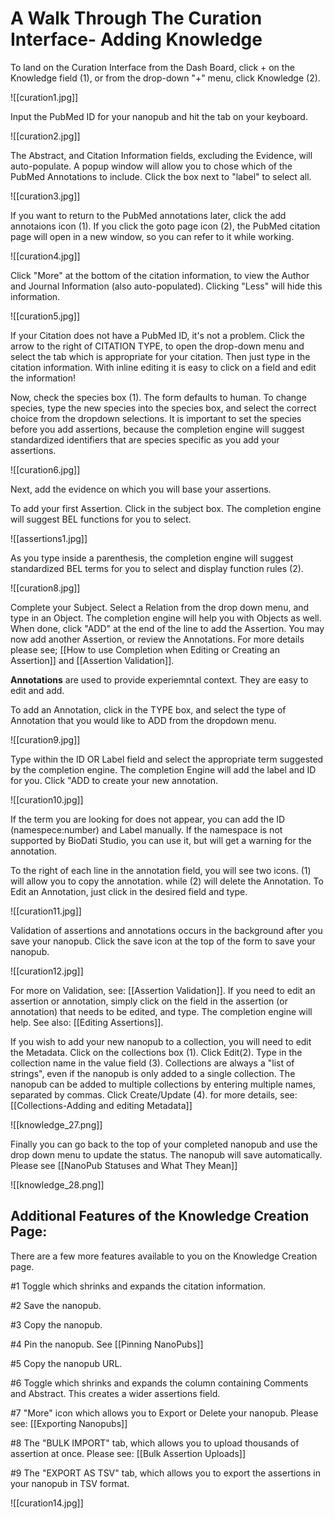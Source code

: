 # A Walk Through The Curation Interface- Adding Knowledge

To land on the Curation Interface from the Dash Board, click + on the Knowledge field (1), or from the drop-down "+" menu, click Knowledge (2).

![[curation1.jpg]]

   Input the PubMed ID for your nanopub and hit the tab on your keyboard.

![[curation2.jpg]]

The Abstract, and Citation Information fields, excluding the Evidence, will auto-populate. A popup window will allow you to chose which of the PubMed Annotations to include. Click the box next to "label" to select all.

![[curation3.jpg]]

   If you want to return to the PubMed annotations later, click the add annotaions icon (1). 
   If you click the goto page icon (2), the PubMed citation page will open in a new window, so you can refer to it while working.

![[curation4.jpg]]

   Click "More" at the bottom of the citation information, to view the Author and Journal Information (also auto-populated). Clicking "Less" will hide this information.

![[curation5.jpg]]

   If your Citation does not have a PubMed ID, it's not a problem. Click the arrow to the right of CITATION TYPE, to open the drop-down menu and select the tab which is appropriate for your citation. Then just type in the citation information. With inline editing it is easy to click on a field and edit the information!
   
Now, check the species box (1). The form defaults to human. To change species, type the new species into the species box, and select the correct choice from the dropdown selections. It is important to set the species before you add assertions, because the completion engine will suggest standardized identifiers that are species specific as you add your assertions. 

![[curation6.jpg]]

Next, add the evidence on which you will base your assertions.
 
 To add your first Assertion. Click in the subject box. The completion engine will suggest BEL functions for you to select.

![[assertions1.jpg]]

   As you type inside a parenthesis, the completion engine will suggest standardized BEL terms for you to select and display function rules (2).

![[curation8.jpg]]

   Complete your Subject. Select a Relation from the drop down menu, and type in an Object. The completion engine will help you with Objects as well. When done, click  "ADD" at the end of the line to add the Assertion. You may now add another Assertion, or review the Annotations.  For more details please see; [[How to use Completion when Editing or Creating an Assertion]] and [[Assertion Validation]].
   
**Annotations** are used to provide experiemntal context. They are easy to edit and add. 

To add an Annotation, click in the TYPE box, and select the type of Annotation that you would like to ADD from the dropdown menu.

![[curation9.jpg]]

Type within the ID OR Label field and select the appropriate term suggested by the completion engine. The completion Engine will add the label and ID for you. Click "ADD to create your new annotation.

![[curation10.jpg]]

If the term you are looking for does not appear, you can add the ID (namespece:number) and Label manually.  If the namespace is not supported by BioDati Studio, you can use it, but will get a warning for the annotation.  

To the right of each line in the annotation field, you will see two icons. (1) will allow you to copy the annotation. while (2) will delete the Annotation. To Edit an Annotation, just click in the desired field and type. 

![[curation11.jpg]]

Validation of assertions and annotations occurs in the background after you save your nanopub. Click the save icon at the top of the form to save your nanopub.

![[curation12.jpg]]

For more on Validation, see: [[Assertion Validation]].  If you need to edit an assertion or annotation, simply click on the field in the assertion (or annotation) that needs to be edited, and type.  The completion engine will help.  See also: [[Editing Assertions]].

If you wish to add your new nanopub to a collection, you will need to edit the Metadata.
Click on the collections box (1). Click Edit(2). Type in the collection name in the value field (3). Collections are always a "list of strings", even if the nanopub is only added to a single collection. The nanopub can be added to multiple collections by entering multiple names, separated by commas. Click Create/Update (4).  for more details, see: [[Collections-Adding and editing Metadata]]

![[knowledge_27.png]]

Finally you can go back to the top of your completed nanopub and use the drop down menu to update the status. The nanopub will save automatically. Please see [[NanoPub Statuses and What They Mean]]

![[knowledge_28.png]]

## Additional Features of the Knowledge Creation Page:

There are a few more features available to you on the Knowledge Creation page.

   #1  Toggle which shrinks and expands the citation information.
   
   #2  Save the nanopub.
   
   #3  Copy the nanopub.
   
   #4  Pin the nanopub.  See [[Pinning NanoPubs]]
   
   #5  Copy the nanopub URL.
   
   #6  Toggle which shrinks and expands the column containing Comments and Abstract. This creates a wider assertions field.
   
   #7  "More" icon which allows you to Export or Delete your nanopub.  Please see: [[Exporting Nanopubs]]
   
   #8  The "BULK IMPORT" tab, which allows you to upload thousands of assertion at once. Please see: [[Bulk Assertion Uploads]]
   
   #9  The "EXPORT AS TSV" tab, which allows you to export the assertions in your nanopub in TSV format.
   
   ![[curation14.jpg]]



